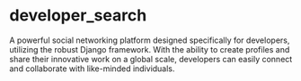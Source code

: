 # developer_search
A powerful social networking platform designed specifically for developers, utilizing the robust Django framework. With the ability to create profiles and share their innovative work on a global scale, developers can easily connect and collaborate with like-minded individuals.
